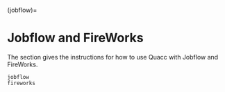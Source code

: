 (jobflow)=

# Jobflow and FireWorks

The section gives the instructions for how to use Quacc with Jobflow and FireWorks.

```{toctree}
jobflow
fireworks
```